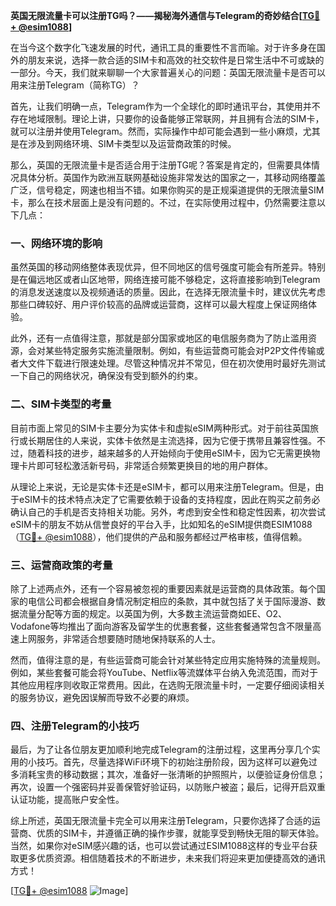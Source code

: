 **英国无限流量卡可以注册TG吗？——揭秘海外通信与Telegram的奇妙结合[[TG💪+ @esim1088](https://t.me/s/esim1088)]**

在当今这个数字化飞速发展的时代，通讯工具的重要性不言而喻。对于许多身在国外的朋友来说，选择一款合适的SIM卡和高效的社交软件是日常生活中不可或缺的一部分。今天，我们就来聊聊一个大家普遍关心的问题：英国无限流量卡是否可以用来注册Telegram（简称TG）？

首先，让我们明确一点，Telegram作为一个全球化的即时通讯平台，其使用并不存在地域限制。理论上讲，只要你的设备能够正常联网，并且拥有合法的SIM卡，就可以注册并使用Telegram。然而，实际操作中却可能会遇到一些小麻烦，尤其是在涉及到网络环境、SIM卡类型以及运营商政策的时候。

那么，英国的无限流量卡是否适合用于注册TG呢？答案是肯定的，但需要具体情况具体分析。英国作为欧洲互联网基础设施非常发达的国家之一，其移动网络覆盖广泛，信号稳定，网速也相当不错。如果你购买的是正规渠道提供的无限流量SIM卡，那么在技术层面上是没有问题的。不过，在实际使用过程中，仍然需要注意以下几点：

### 一、网络环境的影响

虽然英国的移动网络整体表现优异，但不同地区的信号强度可能会有所差异。特别是在偏远地区或者山区地带，网络连接可能不够稳定，这将直接影响到Telegram的消息发送速度以及视频通话的质量。因此，在选择无限流量卡时，建议优先考虑那些口碑较好、用户评价较高的品牌或运营商，这样可以最大程度上保证网络体验。

此外，还有一点值得注意，那就是部分国家或地区的电信服务商为了防止滥用资源，会对某些特定服务实施流量限制。例如，有些运营商可能会对P2P文件传输或者大文件下载进行限速处理。尽管这种情况并不常见，但在初次使用时最好先测试一下自己的网络状况，确保没有受到额外的约束。

### 二、SIM卡类型的考量

目前市面上常见的SIM卡主要分为实体卡和虚拟eSIM两种形式。对于前往英国旅行或长期居住的人来说，实体卡依然是主流选择，因为它便于携带且兼容性强。不过，随着科技的进步，越来越多的人开始倾向于使用eSIM卡，因为它无需更换物理卡片即可轻松激活新号码，非常适合频繁更换目的地的用户群体。

从理论上来说，无论是实体卡还是eSIM卡，都可以用来注册Telegram。但是，由于eSIM卡的技术特点决定了它需要依赖于设备的支持程度，因此在购买之前务必确认自己的手机是否支持相关功能。另外，考虑到安全性和稳定性因素，初次尝试eSIM卡的朋友不妨从信誉良好的平台入手，比如知名的eSIM提供商ESIM1088（[TG💪+ @esim1088](https://t.me/s/esim1088)），他们提供的产品和服务都经过严格审核，值得信赖。

### 三、运营商政策的考量

除了上述两点外，还有一个容易被忽视的重要因素就是运营商的具体政策。每个国家的电信公司都会根据自身情况制定相应的条款，其中就包括了关于国际漫游、数据流量分配等方面的规定。以英国为例，大多数主流运营商如EE、O2、Vodafone等均推出了面向游客及留学生的优惠套餐，这些套餐通常包含不限量高速上网服务，非常适合想要随时随地保持联系的人士。

然而，值得注意的是，有些运营商可能会针对某些特定应用实施特殊的流量规则。例如，某些套餐可能会将YouTube、Netflix等流媒体平台纳入免流范围，而对于其他应用程序则收取正常费用。因此，在选购无限流量卡时，一定要仔细阅读相关的服务协议，避免因误解而导致不必要的麻烦。

### 四、注册Telegram的小技巧

最后，为了让各位朋友更加顺利地完成Telegram的注册过程，这里再分享几个实用的小技巧。首先，尽量选择WiFi环境下的初始注册阶段，因为这样可以避免过多消耗宝贵的移动数据；其次，准备好一张清晰的护照照片，以便验证身份信息；再次，设置一个强密码并妥善保管好验证码，以防账户被盗；最后，记得开启双重认证功能，提高账户安全性。

综上所述，英国无限流量卡完全可以用来注册Telegram，只要你选择了合适的运营商、优质的SIM卡，并遵循正确的操作步骤，就能享受到畅快无阻的聊天体验。当然，如果你对eSIM感兴趣的话，也可以尝试通过ESIM1088这样的专业平台获取更多优质资源。相信随着技术的不断进步，未来我们将迎来更加便捷高效的通讯方式！

[[TG💪+ @esim1088](https://t.me/s/esim1088) ![Image](https://i.postimg.cc/4NQfJmqS/Snipaste-2025-05-13-00-14-12.png)]